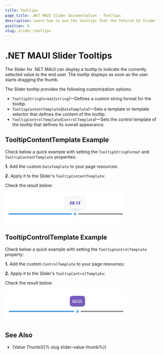 ```yaml
---
title: Tooltips
page_title: .NET MAUI Slider Documentation - Tooltips
description: Learn how to use the tooltips that the Telerik UI Slider for .NET MAUI control provides.
position: 9
slug: slider-tooltips
---
```


# .NET MAUI Slider Tooltips

The Slider for .NET MAUI can display a tooltip to indicate the currently selected value to the end user. The tooltip displays as soon as the user starts dragging the thumb.

The Slider tooltip provides the following customization options:

* `TooltipStringFormat`(`string`)&mdash;Defines a custom string format for the tooltip.
* `TooltipContentTemplate`(`DataTemplate`)&mdash;Sets a template or template selector that defines the content of the tooltip.
* `TooltipControlTemplate`(`ControlTemplate`)&mdash;Sets the control template of the tooltip that defines its overall appearance.

## TooltipContentTemplate Example

Check below a quick example with setting the `TooltipStringFormat` and `TooltipContentTemplate` properties:

**1.** Add the custom `DataTemplate` to your page resources:

<snippet id='slider-tooltiptemplate-datatemplate' />

**2.** Apply it to the Slider's `TooltipContentTemplate`:

<snippet id='slider-tooltiptemplate-xaml' />

Check the result below:

![Telerik Slider for .NET MAUI Tooltip](images/slider-tooltips-template.png)

## TooltipControlTemplate Example

Check below a quick example with setting the `TooltipControlTemplate` property:

**1.** Add the custom `ControlTemplate` to your page resources:

<snippet id='slider-tooltiptemplate-controltemplate' />

**2.** Apply it to the Slider's `TooltipControlTemplate`:

<snippet id='slider-tooltipcontroltemplate-xaml' />

Check the result below:

![Telerik Slider for .NET MAUI Tooltip](images/slider-tooltips-controltemplate.png)

## See Also

- [Value Thumb]({% slug slider-value-thumb%})
